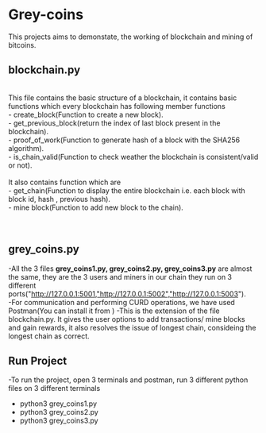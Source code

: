 # Grey-coins
This projects aims to demonstate, the working of blockchain and mining of bitcoins.
<br />
## **blockchain.py**
<br />
This file contains the basic structure of a blockchain, it contains basic functions which every blockchain has
following member functions <br />
- create_block(Function to create a new block).<br />
- get_previous_block(return the index of last block present in the blockchain).<br />
- proof_of_work(Function to generate hash of a block with the SHA256 algorithm).<br />
- is_chain_valid(Function to check weather the blockchain is consistent/valid or not).<br />
 <br />
It also contains function which are <br />
- get_chain(Function to display the entire blockchain i.e.  each block with block id, hash , previous hash).<br />
- mine block(Function to add new block to the chain). <br />
<br />
<br />


## **grey_coins.py**
-All the 3 files **grey_coins1.py, grey_coins2.py, grey_coins3.py** are almost the same, they are the 3 users and miners in our chain they run on 3 different ports("http://127.0.0.1:5001,"http://127.0.0.1:5002","http://127.0.0.1:5003"). <br />
-For communication and performing CURD operations, we have used Postman(You can install it from )
-This is the extension of the file blockchain.py. It gives the user options to add transactions/ mine blocks and gain rewards, it also resolves the issue of longest chain, consideing the longest chain as correct.

## **Run Project**
-To run the project, open 3 terminals and postman, run 3 different python files on 3 different terminals
<br />
- python3 grey_coins1.py <br />
- python3 grey_coins2.py <br /> 
- python3 grey_coins3.py <br />

